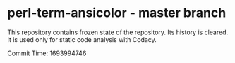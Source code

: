 # perl-term-ansicolor - master branch

This repository contains frozen state of the repository.
Its history is cleared. It is used only for static code
analysis with Codacy.

Commit Time: 1693994746